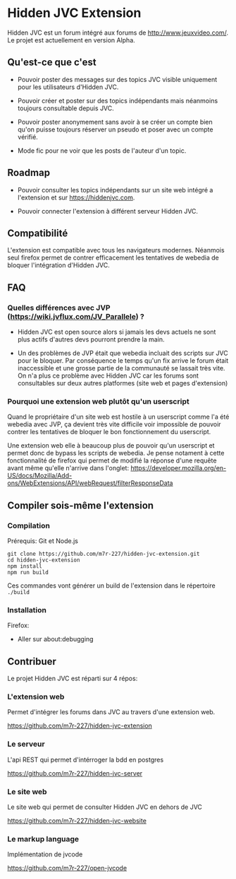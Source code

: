 # Hidden JVC Extension

Hidden JVC est un forum intégré aux forums de http://www.jeuxvideo.com/.
Le projet est actuellement en version Alpha.


## Qu'est-ce que c'est

* Pouvoir poster des messages sur des topics JVC visible uniquement pour les utilisateurs d'Hidden JVC.

* Pouvoir créer et poster sur des topics indépendants mais néanmoins toujours consultable depuis JVC.

* Pouvoir poster anonymement sans avoir à se créer un compte bien qu'on puisse toujours réserver un pseudo et poser avec un compte vérifié.

* Mode fic pour ne voir que les posts de l'auteur d'un topic.

## Roadmap

* Pouvoir consulter les topics indépendants sur un site web intégré a l'extension et sur https://hiddenjvc.com.

* Pouvoir connecter l'extension à différent serveur Hidden JVC.


## Compatibilité
L'extension est compatible avec tous les navigateurs modernes.
Néanmois seul firefox permet de contrer efficacement les tentatives de webedia de bloquer l'intégration d'Hidden JVC.

## FAQ

### Quelles différences avec JVP (https://wiki.jvflux.com/JV_Parallele) ?

* Hidden JVC est open source alors si jamais les devs actuels ne sont plus actifs d'autres devs pourront prendre la main.

* Un des problèmes de JVP était que webedia incluait des scripts sur JVC pour le bloquer. Par conséquence le temps qu'un fix arrive le forum était inaccessible et une grosse partie de la communauté se lassait très vite. On n'a plus ce problème avec Hidden JVC car les forums sont consultables sur deux autres platformes (site web et pages d'extension)

### Pourquoi une extension web plutôt qu'un userscript

Quand le propriétaire d'un site web est hostile à un userscript comme l'a été webedia avec JVP, ça devient très vite difficile voir impossible de pouvoir contrer les tentatives de bloquer le bon fonctionnement du userscript.

Une extension web elle à beaucoup plus de pouvoir qu'un userscript et permet donc de bypass les scripts de webedia. Je pense notament à cette fonctionnalité de firefox qui permet de modifié la réponse d'une requête avant même qu'elle n'arrive dans l'onglet: https://developer.mozilla.org/en-US/docs/Mozilla/Add-ons/WebExtensions/API/webRequest/filterResponseData

## Compiler sois-même l'extension

### Compilation

Prérequis: Git et Node.js

    git clone https://github.com/m7r-227/hidden-jvc-extension.git
    cd hidden-jvc-extension
    npm install
    npm run build

Ces commandes vont générer un build de l'extension dans le répertoire `./build`

### Installation
Firefox:

* Aller sur about:debugging

## Contribuer

Le projet Hidden JVC est réparti sur 4 répos:

### L'extension web
Permet d'intégrer les forums dans JVC au travers d'une extension web.

https://github.com/m7r-227/hidden-jvc-extension

### Le serveur
L'api REST qui permet d'intérroger la bdd en postgres

https://github.com/m7r-227/hidden-jvc-server

### Le site web
Le site web qui permet de consulter Hidden JVC en dehors de JVC

https://github.com/m7r-227/hidden-jvc-website

### Le markup language
Implémentation de jvcode

https://github.com/m7r-227/open-jvcode
